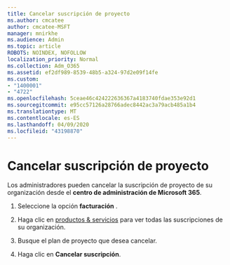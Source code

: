 ```yaml
---
title: Cancelar suscripción de proyecto
ms.author: cmcatee
author: cmcatee-MSFT
manager: mnirkhe
ms.audience: Admin
ms.topic: article
ROBOTS: NOINDEX, NOFOLLOW
localization_priority: Normal
ms.collection: Adm_O365
ms.assetid: ef2df989-8539-48b5-a324-97d2e09f14fe
ms.custom:
- "1400001"
- "4722"
ms.openlocfilehash: 5ceae46c424222636367a4183740fdae353e92d1
ms.sourcegitcommit: e95cc57126a28766adec8442ac3a79acb485a1b4
ms.translationtype: MT
ms.contentlocale: es-ES
ms.lasthandoff: 04/09/2020
ms.locfileid: "43198870"
---
```

# <a name="cancel-project-subscription"></a>Cancelar suscripción de proyecto

Los administradores pueden cancelar la suscripción de proyecto de su organización desde el **centro de administración de Microsoft 365**. 

1. Seleccione la opción **facturación** .

2. Haga clic en [productos & servicios](https://admin.microsoft.com/AdminPortal/Home?adminportal=1&msCV=%2BbOQtMNsz0ei8f5z.0.36#/subscriptions) para ver todas las suscripciones de su organización.

3. Busque el plan de proyecto que desea cancelar.

4. Haga clic en **Cancelar suscripción**.
